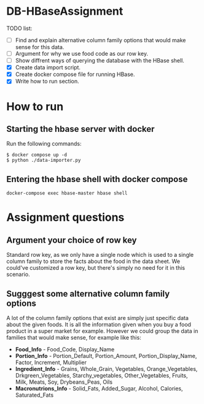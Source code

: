 # DB-HBaseAssignment



TODO list:
- [ ] Find and explain alternative column family options that would make sense for this data.
- [ ] Argument for why we use food code as our row key.
- [ ] Show diffrent ways of querying the database with the HBase shell.
- [x] Create data import script.
- [x] Create docker compose file for running HBase.
- [x] Write how to run section.

# How to run
## Starting the hbase server with docker
Run the following commands:
```
$ docker compose up -d
$ python ./data-importer.py
```
## Entering the hbase shell with docker compose
```
docker-compose exec hbase-master hbase shell
```

# Assignment questions
## Argument your choice of row key
Standard row key, as we only have a single node which is used to a single column family to store
the facts about the food in the data sheet. We could've customized a row key, but there's simply
no need for it in this scenario.

## Sugggest some alternative column family options
A lot of the column family options that exist are simply just specific data about the given foods.
It is all the information given when you buy a food product in a super market for example.
However we could group the data in families that would make sense, for example like this:
* **Food_Info** - Food_Code, Display_Name
* **Portion_Info** - Portion_Default, Portion_Amount, Portion_Display_Name, Factor, Increment, Multiplier
* **Ingredient_Info** - Grains, Whole_Grain, Vegetables, Orange_Vegetables, Drkgreen_Vegetables, Starchy_vegetables,
                        Other_Vegetables, Fruits, Milk, Meats, Soy, Drybeans_Peas, Oils
* **Macronutrions_Info** - Solid_Fats, Added_Sugar, Alcohol, Calories, Saturated_Fats

